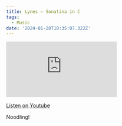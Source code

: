 ```yaml
---
title: Lynes – Sonatina in C
tags:
  - Music
date: '2024-01-28T10:35:07.322Z'
---
```


<iframe src="https://www.youtube.com/embed/LLoXuFB8e4Y?modestbranding=1&showinfo=0&rel=0" title="YouTube video player" frameborder="0" allow="accelerometer; autoplay; encrypted-media; gyroscope; picture-in-picture;" allowfullscreen className="youtube_video"></iframe>

[Listen on Youtube](https://youtu.be/LLoXuFB8e4Y)

Noodling!
